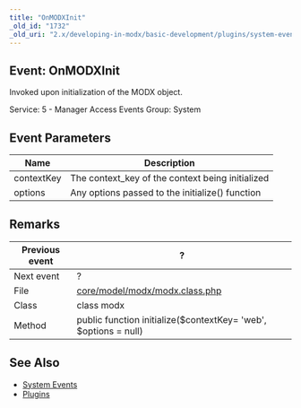 ```yaml
---
title: "OnMODXInit"
_old_id: "1732"
_old_uri: "2.x/developing-in-modx/basic-development/plugins/system-events/onmodxinit"
---
```


## Event: OnMODXInit

 Invoked upon initialization of the MODX object.

 Service: 5 - Manager Access Events 
 Group: System

## 

## Event Parameters

 | Name       | Description                                       |
 | ---------- | ------------------------------------------------- |
 | contextKey | The context\_key of the context being initialized |
 | options    | Any options passed to the initialize() function   |

## Remarks

 | Previous event | ?                                                                                                                  |
 | -------------- | ------------------------------------------------------------------------------------------------------------------ |
 | Next event     | ?                                                                                                                  |
 | File           | [core/model/modx/modx.class.php](https://github.com/modxcms/revolution/blob/master/core/model/modx/modx.class.php) |
 | Class          | class modx                                                                                                         |
 | Method         | public function initialize($contextKey= 'web', $options = null)                                                    |

## See Also

- [System Events](extending-modx/plugins/system-events "System Events")
- [Plugins](extending-modx/plugins "Plugins")